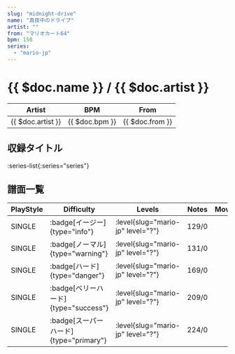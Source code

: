 ```yaml
---
slug: "midnight-drive"
name: "真夜中のドライブ"
artist: ""
from: "マリオカート64"
bpm: 150
series:
  - "mario-jp"
---
```


# {{ $doc.name }} / {{ $doc.artist }}

|Artist|BPM|From|
|------|---|----|
|{{ $doc.artist }}|{{ $doc.bpm }}|{{ $doc.from }}|

## 収録タイトル

:series-list{:series="series"}

## 譜面一覧

|PlayStyle|Difficulty|Levels|Notes|Movie|
|---------|----------|------|-----|-----|
|SINGLE| :badge[イージー]{type="info"}|<div class="field is-grouped is-grouped-multiline"> :level{slug="mario-jp" level="?"}</div>|129/0||
|SINGLE| :badge[ノーマル]{type="warning"}|<div class="field is-grouped is-grouped-multiline"> :level{slug="mario-jp" level="?"}</div>|131/0||
|SINGLE| :badge[ハード]{type="danger"}|<div class="field is-grouped is-grouped-multiline"> :level{slug="mario-jp" level="?"}</div>|169/0||
|SINGLE| :badge[ベリーハード]{type="success"}|<div class="field is-grouped is-grouped-multiline"> :level{slug="mario-jp" level="?"}</div>|209/0||
|SINGLE| :badge[スーパーハード]{type="primary"}|<div class="field is-grouped is-grouped-multiline"> :level{slug="mario-jp" level="?"}</div>|224/0||
